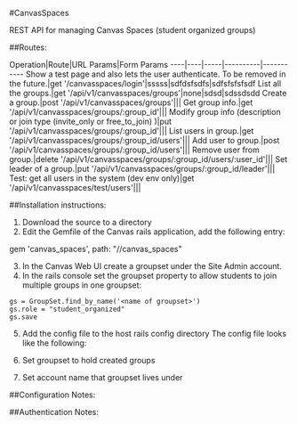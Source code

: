 #CanvasSpaces

REST API for managing Canvas Spaces (student organized groups)

##Routes:


Operation|Route|URL Params|Form Params
----|----|-----|----------|-----------
Show a test page and also lets the user authenticate. To be removed in the future.|get '/canvasspaces/login'|sssss|sdfdsfsdfs|sdfsfsfsfsdf
List all the groups.|get '/api/v1/canvasspaces/groups'|none|sdsd|sdssdsdd
Create a group.|post '/api/v1/canvasspaces/groups'|||
Get group info.|get '/api/v1/canvasspaces/groups/:group_id'|||
Modify group info (description or join type (invite_only or free_to_join) )|put '/api/v1/canvasspaces/groups/:group_id'|||
List users in group.|get '/api/v1/canvasspaces/groups/:group_id/users'|||
Add user to group.|post '/api/v1/canvasspaces/groups/:group_id/users'|||
Remove user from group.|delete '/api/v1/canvasspaces/groups/:group_id/users/:user_id'|||
Set leader of a group.|put '/api/v1/canvasspaces/groups/:group_id/leader'|||
Test: get all users in the system (dev env only)|get '/api/v1/canvasspaces/test/users'|||

##Installation instructions:

1. Download the source to a directory
2. Edit the Gemfile of the Canvas rails application, add the following entry:

  gem 'canvas_spaces', path: "/<path to canvas_spaces dir>/canvas_spaces"

3. In the Canvas Web UI create a groupset under the Site Admin account.
4. In the rails console set the groupset property to allow students to join multiple groups in one groupset:

```
gs = GroupSet.find_by_name('<name of groupset>')
gs.role = "student_organized"
gs.save
```

5. Add the config file to the host rails config directory
The config file looks like the following:


6. Set groupset to hold created groups
7. Set account name that groupset lives under

##Configuration Notes:

##Authentication Notes:
